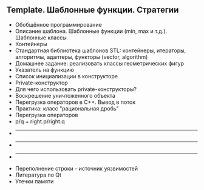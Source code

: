 ## ﻿Template. Шаблонные функции. Стратегии
* Обобщённое программирование
* Описание шаблона. Шаблонные функции (min, max и т.д.). Шаблонные классы
* Контейнеры
* Стандартная библиотека шаблонов STL: контейнеры, итераторы, алгоритмы, адаптеры, функторы (vector, algorithm)
* Домашнее задание: реализовать классы геометрических фигур
* Указатель на функцию
* Список инициализации в конструкторе
* Private-конструктор
* Для чего использовать private-конструкторы?
* Воскрешение уничтоженного объекта
* Перегрузка операторов в C++. Вывод в поток
* Практика: класс "рациональная дробь"
* Перегрузка операторов
* p/q + right.p/right.q
* --------------------------
* --------------------------
* ------------
* Переполнение строки - источник уязвимостей
* ﻿Литература по Qt
* Утечки памяти
